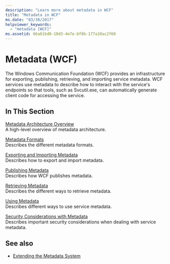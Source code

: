 ```yaml
---
description: "Learn more about metadata in WCF"
title: "Metadata in WCF"
ms.date: "03/30/2017"
helpviewer_keywords: 
  - "metadata [WCF]"
ms.assetid: 66a61bd0-18d3-4e7e-bf8b-177a10ac2f60
---
```

# Metadata (WCF)

The Windows Communication Foundation (WCF) provides an infrastructure for exporting, publishing, retrieving, and importing service metadata. WCF services use metadata to describe how to interact with the service's endpoints so that tools, such as Svcutil.exe, can automatically generate client code for accessing the service.  
  
## In This Section  

 [Metadata Architecture Overview](metadata-architecture-overview.md)  
 A high-level overview of metadata architecture.  
  
 [Metadata Formats](metadata-formats.md)  
 Describes the different metadata formats.  
  
 [Exporting and Importing Metadata](exporting-and-importing-metadata.md)  
 Describes how to export and import metadata.  
  
 [Publishing Metadata](publishing-metadata.md)  
 Describes how WCF publishes metadata.  
  
 [Retrieving Metadata](retrieving-metadata.md)  
 Describes the different ways to retrieve metadata.  
  
 [Using Metadata](using-metadata.md)  
 Describes different ways to use service metadata.  
  
 [Security Considerations with Metadata](security-considerations-with-metadata.md)  
 Describes important security considerations when dealing with service metadata.  
  
## See also

- [Extending the Metadata System](../extending/extending-the-metadata-system.md)
